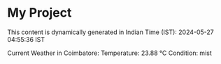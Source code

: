 # My Project

This content is dynamically generated in Indian Time (IST): 2024-05-27 04:55:36 IST


Current Weather in Coimbatore:
Temperature: 23.88 °C
Condition: mist
